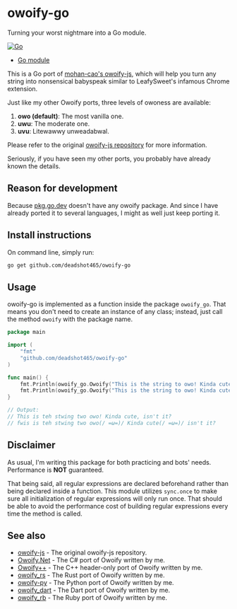 # owoify-go
Turning your worst nightmare into a Go module.

[![Go](https://github.com/deadshot465/owoify-go/actions/workflows/go.yml/badge.svg)](https://github.com/deadshot465/owoify-go/actions/workflows/go.yml)

- [Go module](https://pkg.go.dev/github.com/deadshot465/owoify-go/v2)

This is a Go port of [mohan-cao's owoify-js](https://github.com/mohan-cao/owoify-js), which will help you turn any string into nonsensical babyspeak similar to LeafySweet's infamous Chrome extension.

Just like my other Owoify ports, three levels of owoness are available:

1. **owo (default)**: The most vanilla one.
2. **uwu**: The moderate one.
3. **uvu**: Litewawwy unweadabwal.

Please refer to the original [owoify-js repository](https://github.com/mohan-cao/owoify-js) for more information.

Seriously, if you have seen my other ports, you probably have already known the details.

## Reason for development
Because [pkg.go.dev](https://pkg.go.dev/) doesn't have any owoify package. And since I have already ported it to several languages, I might as well just keep porting it.

## Install instructions
On command line, simply run:
```bash
go get github.com/deadshot465/owoify-go
```

## Usage
owoify-go is implemented as a function inside the package `owoify_go`. That means you don't need to create an instance of any class; instead, just call the method `owoify` with the package name.
```go
package main

import (
	"fmt"
	"github.com/deadshot465/owoify-go"
)

func main() {
	fmt.Println(owoify_go.Owoify("This is the string to owo! Kinda cute, isn't it?", "owo"))
	fmt.Println(owoify_go.Owoify("This is the string to owo! Kinda cute, isn't it?", "uvu"))
}

// Output:
// This is teh stwing two owo! Kinda cute, isn't it?
// fwis is teh stwing two owo(/ =ω=)/ Kinda cute(/ =ω=)/ isn't it?
```

## Disclaimer
As usual, I'm writing this package for both practicing and bots' needs. Performance is **NOT** guaranteed.

That being said, all regular expressions are declared beforehand rather than being declared inside a function. This module utilizes `sync.once` to make sure all initialization of regular expressions will only run once. That should be able to avoid the performance cost of building regular expressions every time the method is called.

## See also
- [owoify-js](https://github.com/mohan-cao/owoify-js) - The original owoify-js repository.
- [Owoify.Net](https://www.nuget.org/packages/Owoify.Net/1.0.1) - The C# port of Owoify written by me.
- [Owoify++](https://github.com/deadshot465/OwoifyCpp) - The C++ header-only port of Owoify written by me.
- [owoify_rs](https://crates.io/crates/owoify_rs) - The Rust port of Owoify written by me.
- [owoify-py](https://pypi.org/project/owoify-py/) - The Python port of Owoify written by me.
- [owoify_dart](https://pub.dev/packages/owoify_dart) - The Dart port of Owoify written by me.
- [owoify_rb](https://rubygems.org/gems/owoify_rb) - The Ruby port of Owoify written by me.